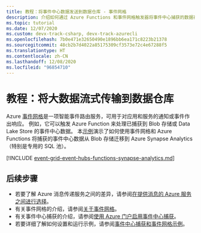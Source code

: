 ```yaml
---
title: 教程：将事件中心数据发送到数据仓库 - 事件网格
description: 介绍如何通过 Azure Functions 和事件网格触发器将事件中心捕获的数据存储在 Azure Synapse Analytics 中。
ms.topic: tutorial
ms.date: 12/07/2020
ms.custom: devx-track-csharp, devx-track-azurecli
ms.openlocfilehash: 7b0e471e32650490e1896bb6ea171c8223b21378
ms.sourcegitcommit: 48cb2b7d4022a85175309cf3573e72c4e67288f5
ms.translationtype: HT
ms.contentlocale: zh-CN
ms.lasthandoff: 12/08/2020
ms.locfileid: "96854710"
---
```

# <a name="tutorial-stream-big-data-into-a-data-warehouse"></a>教程：将大数据流式传输到数据仓库
Azure [事件网格](overview.md)是一项智能事件路由服务，可用于对应用和服务的通知或事件作出响应。 例如，它可以触发 Azure Function 来处理已捕获到 Blob 存储或 Data Lake Store 的事件中心数据。 本[示例](https://github.com/Azure/azure-event-hubs/tree/master/samples/e2e/EventHubsCaptureEventGridDemo)演示了如何使用事件网格和 Azure Functions 将捕获的事件中心数据从 Blob 存储迁移到 Azure Synapse Analytics（特别是专用的 SQL 池）。

[!INCLUDE [event-grid-event-hubs-functions-synapse-analytics.md](../../includes/event-grid-event-hubs-functions-synapse-analytics.md)]

## <a name="next-steps"></a>后续步骤

* 若要了解 Azure 消息传递服务之间的差异，请参阅[在提供消息的 Azure 服务之间进行选择](compare-messaging-services.md)。
* 有关事件网格的介绍，请参阅[关于事件网格](overview.md)。
* 有关事件中心捕获的介绍，请参阅[使用 Azure 门户启用事件中心捕获](../event-hubs/event-hubs-capture-enable-through-portal.md)。
* 若要详细了解如何设置和运行示例，请参阅[事件中心捕获和事件网格示例](https://github.com/Azure/azure-event-hubs/tree/master/samples/e2e/EventHubsCaptureEventGridDemo)。
